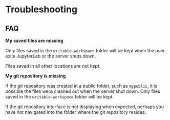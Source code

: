 # Troubleshooting

## FAQ

**My saved files are missing**

Only files saved in the `writable-workspace` folder will be kept when the user exits JupyterLab or the server shuts down.

Files saved in all other locations are not kept.


**My git repository is missing**

If the git repository was created in a public folder, such as `mypublic`, it is possible the files were cleaned out when the server shut down. Only files saved in the `writable-workspace` folder will be kept.

If the git repository interface is not displaying when expected, perhaps you have not navigated into the folder where the git repository resides.